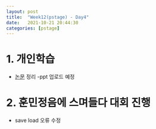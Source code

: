 ```yaml
---
layout: post
title:  "Week12(pstage) - Day4"
date:   2021-10-21 20:44:30
categories: [pstage]
---
```


# 1. 개인학습
* [논문](https://arxiv.org/pdf/2005.11401.pdf) 정리 -ppt 업로드 예정

# 2. 훈민정음에 스며들다 대회 진행
*  save load 오류 수정